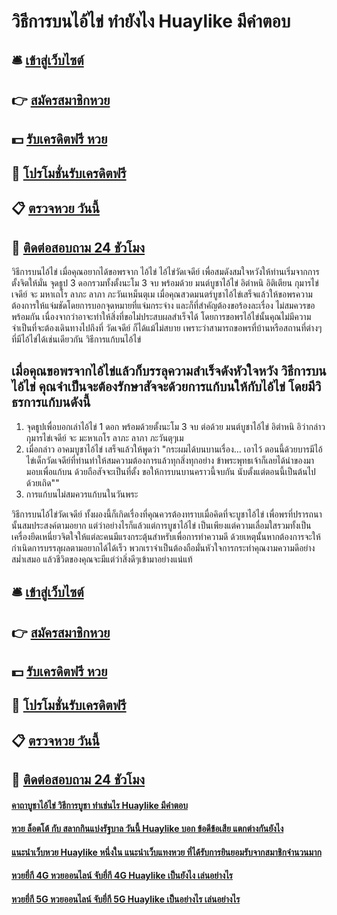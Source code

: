 # วิธีการบนไอ้ไข่ ทำยังไง Huaylike มีคำตอบ

## 🛎 [เข้าสู่เว็บไซต์](https://bit.ly/3BJo5UR)
## 👉 [สมัครสมาชิกหวย](https://bit.ly/3BJo5UR)
## 💵 [รับเครดิตฟรี หวย](https://bit.ly/3Dto3BX)
## 👑 [โปรโมชั่นรับเครดิตฟรี](https://bit.ly/3Dto3BX)
## 📋 [ตรวจหวย วันนี้](https://bit.ly/3Dto3BX)
## 📱 [ติดต่อสอบถาม 24 ชัวโมง](https://bit.ly/3Dto3BX)

วิธีการบนไอ้ไข่ เมื่อคุณอยากได้ขอพรจาก ไอ้ไข่ ไอ้ไข่วัดเจดีย์ เพื่อสมดังสมใจหวังให้ท่านเริ่มจากการตั้งจิตให้มั่น จุดธูป 3 ดอกรวมทั้งตั้งนะโม 3 จบ พร้อมด้วย มนต์บูชาไอ้ไข่ อิตำหนิ อิติเตียน กุมารไข่เจดีย์ จะ มหาเถโร ลาภะ ลาภา ภะวันเหม็นตุเม เมื่อคุณสวดมนตร์บูชาไอ้ไข่เสร็จแล้วให้ขอพรความต้องการให้แจ่มชัดโดยการบอกจุดหมายที่แจ่มกระจ่าง และก็ที่สำคัญต้องขอร้องละเรื่อง ไม่สมควรขอพร้อมกัน เนื่องจากว่าอาจะทำให้สิ่งที่ขอไม่ประสบผลสำเร็จได้ โดยการขอพรไอ้ไข่นั้นคุณไม่มีความจำเป็นที่จะต้องเดินทางไปถึงที่ วัดเจดีย์ ก็ได้แม้ไม่สบาย เพราะว่าสามารถขอพรที่บ้านหรือสถานที่ต่างๆที่มีไอ้ไข่ได้เช่นเดียวกัน
วิธีการแก้บนไอ้ไข่

## เมื่อคุณขอพรจากไอ้ไข่แล้วก็บรรลุความสำเร็จดังหัวใจหวัง วิธีการบนไอ้ไข่ คุณจำเป็นจะต้องรักษาสัจจะด้วยการแก้บนให้กับไอ้ไข่ โดยมีวิธรการแก้บนดังนี้
1. จุดธูปเพื่อบอกเล่าไอ้ไข่ 1 ดอก พร้อมด้วยตั้งนะโม 3 จบ ต่อด้วย มนต์บูชาไอ้ไข่ อิตำหนิ อิว่ากล่าว กุมารไข่เจดีย์ จะ มะหาเถโร ลาภะ ลาภา ภะวันตุๆเม
2. เมื่อกล่าว อาคมบูชาไอ้ไข่ เสร็จแล้วให้พูดว่า "กระผมได้บนบานเรื่อง… เอาไว้ ตอนนี้ด้วยบารมีไอ้ไข่เด็กวัดเจดีย์ที่ท่านทำให้สมความต้องการแล้วทุกสิ่งทุกอย่าง ข้าพระพุทธเจ้าก็เลยได้นำของมามอบเพื่อแก้บน ด้วยถือสัจจะเป็นที่ตั้ง ขอให้การบนบานคราวนี้จบกัน นับตั้งแต่ตอนนี้เป็นต้นไปด้วยเถิด""
3. การแก้บนไม่สมควรแก้บนในวันพระ

วิธีการบนไอ้ไข่วัดเจดีย์ ทั้งผองนี้ก็เกิดเรื่องที่คุณควรต้องทราบเมื่อคิดที่จะบูชาไอ้ไข่ เพื่อพรที่ปรารถนานั้นสมประสงค์ตามอยาก แต่ว่าอย่างไรก็แล้วแต่การบูชาไอ้ไข่ เป็นเพียงแต่ความเลื่อมใสรวมทั้งเป็นเครื่องยึดเหนี่ยวจิตใจให้แต่ละคนมีแรงกระตุ้นสำหรับเพื่อการทำความดี ด้วยเหตุนั้นหากต้องการจะให้กำเนิดการบรรลุผลตามอยากได้ได้เร็ว พวกเราจำเป็นต้องถือมั่นหัวใจการกระทำคุณงามความดีอย่างสม่ำเสมอ แล้วชีวิตของคุณจะมีแต่ว่าสิ่งดีๆเข้ามาอย่างแน่แท้


## 🛎 [เข้าสู่เว็บไซต์](https://bit.ly/3BJo5UR)
## 👉 [สมัครสมาชิกหวย](https://bit.ly/3BJo5UR)
## 💵 [รับเครดิตฟรี หวย](https://bit.ly/3Dto3BX)
## 👑 [โปรโมชั่นรับเครดิตฟรี](https://bit.ly/3Dto3BX)
## 📋 [ตรวจหวย วันนี้](https://bit.ly/3Dto3BX)
## 📱 [ติดต่อสอบถาม 24 ชัวโมง](https://bit.ly/3Dto3BX)

#### [คาถาบูชาไอ้ไข่ วิธีการบูชา ทำเช่นไร Huaylike มีคำตอบ](https://atom.io/themes/คาถาบูชาไอ้ไข่%20วิธีการบูชา%20ทำเช่นไร%20Huaylike%20มีคำตอบ)
#### [หวย ล็อตโต้ กับ สลากกินแบ่งรัฐบาล วันนี้ Huaylike บอก ข้อดีข้อเสีย แตกต่างกันยังไง](https://atom.io/themes/หวย%20ล็อตโต้%20กับ%20สลากกินแบ่งรัฐบาล%20วันนี้%20Huaylike%20บอก%20ข้อดีข้อเสีย%20แตกต่างกันยังไง)
#### [แนะนำเว็บหวย Huaylike หนึ่งใน แนะนำเว็บแทงหวย ที่ได้รับการยินยอมรับจากสมาชิกจำนวนมาก](https://atom.io/themes/แนะนำเว็บหวย%20Huaylike%20หนึ่งใน%20แนะนำเว็บแทงหวย%20ที่ได้รับการยินยอมรับจากสมาชิกจำนวนมาก)
#### [หวยยี่กี 4G หวยออนไลน์ จับยี่กี 4G Huaylike เป็นยังไง เล่นอย่างไร](https://atom.io/themes/หวยยี่กี%204G%20หวยออนไลน์%20จับยี่กี%204G%20Huaylike%20เป็นยังไง%20เล่นอย่างไร)
#### [หวยยี่กี 5G หวยออนไลน์ จับยี่กี 5G Huaylike เป็นอย่างไร เล่นอย่างไร](https://atom.io/themes/หวยยี่กี%205G%20หวยออนไลน์%20จับยี่กี%205G%20Huaylike%20เป็นอย่างไร%20เล่นอย่างไร)